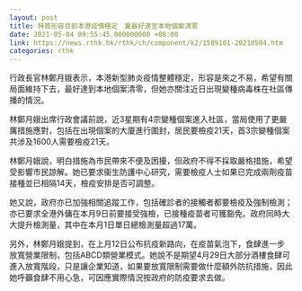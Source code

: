 ```yaml
---
layout: post
title: 特首形容目前本港疫情穩定　冀最好達至本地個案清零
date: 2021-05-04 09:55:45.000000000 +08:00
link: https://news.rthk.hk/rthk/ch/component/k2/1589101-20210504.htm
categories: rthk
---
```


行政長官林鄭月娥表示，本港新型肺炎疫情整體穩定，形容是來之不易，希望有關局面維持下去，最好達到本地個案清零，但她亦關注近日出現變種病毒株在社區傳播的情況。

林鄭月娥出席行政會議前說，近3星期有4宗變種個案進入社區，當局使用了更嚴厲措施應對，包括在出現個案的大廈進行圍封，居民要檢疫21天，首3宗變種個案共涉及1600人需要檢疫21天。

林鄭月娥說，明白措施為市民帶來不便及困擾，但政府不得不採取嚴格措施，希望受影響市民諒解。她已要求衞生防護中心研究，需要檢疫人士如果已完成兩劑疫苗接種並已相隔14天，檢疫安排是否可調整。

她又說，政府亦已加強相關追蹤工作，包括確診者的接觸者都要檢疫及強制檢測；亦已要求全港外傭在本月9日前要接受強檢，已接種疫苗者可獲豁免。政府同時大大提升檢測量，其中在本月1日單日總檢測量超過17萬。

另外，林鄭月娥提到，在上月12日公布抗疫新路向，在疫苗氣泡下，食肆進一步放寬營業限制，包括ABCD類營業模式。她說不是期望4月29日大部分酒樓食肆可進入放寬階段，只是讓企業知道，如果要放寬限制需要做什麼額外防抗措施，因此她呼籲食肆不用心急，可因應實際情況按政府的防疫要求去做。
